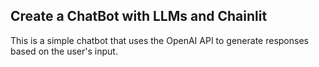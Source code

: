 ## Create a ChatBot with LLMs and Chainlit

This is a simple chatbot that uses the OpenAI API to generate responses based on the user's input.
